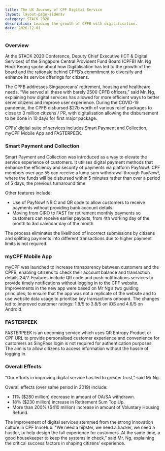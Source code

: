 ```yaml
---
title: The UX Journey of CPF Digital Service
layout: layout-page-sidenav
category: STACK 2020
description: Leading the growth of CPFB with digitalisation.
date: 2020-12-01
---
```


### Overview
At the STACK 2020 Conference, Deputy Chief Executive (ICT & Digital Services) of the Singapore Central Provident Fund Board (CPFB) Mr. Ng Hock Keong 
spoke about how Digitalisation has led to the growth of the board and the rationale behind CPFB’s commitment to diversify and enhance its service offerings 
for citizens.

The CPFB addresses Singaporeans’ retirement, housing and healthcare needs. “We served all these with barely 2500 CPFB officers,” said Mr. Ng, explaining how 
digital services has allowed for more efficient ways to better serve citizens and improve user experience. During the COVID-19 pandemic, the CPFB disbursed 
$27b worth of various relief packages to close to 3 million citizens / PR, with digitalisation allowing the disbursement to be done in 10 days for first 
major package.

CPFs’ digital suite of services includes Smart Payment and Collection, myCPF Mobile App and FASTERPEEK.

### Smart Payment and Collection
Smart Payment and Collection was introduced as a way to elevate the service experience of customers. It utilises digital payment methods that enhance 
the efficiency and security of payments via platform PayNow!. CPF members over age 55 can receive a lump sum withdrawal through PayNow!, 
where the funds will be disbursed within 5 minutes rather than over a period of 5 days, the previous turnaround time.

Other features include:
- Use of PayNow! NRIC and QR code to allow customers to receive payments without providing bank account details.
- Moving from GIRO to FAST for retirement monthly payments so customers can receive earlier payouts, from 4th working day of the month to 3rd calendar 
day of the month.

The process eliminates the likelihood of incorrect submissions by citizens and splitting payments into different transactions due to higher payment 
limits is not required.

### myCPF Mobile App
myCPF was launched to increase transparency between customers and the CPFB, enabling citizens to check their account balance and transaction details 24/7. 
Features include QR code and push notifications services to provide timely notifications without logging in to the CPF website. Improvements in the new app 
were based on Mr Ng’s two guiding principles; to ensure that the app was not a replicate of the website and to use website data usage to prioritise 
key transactions onboard. The changes led to improved customer ratings: 1.8/5 to 3.8/5 on iOS and 4.6/5 on Android.

### FASTERPEEK
FASTERPEEK is an upcoming service which uses QR Entropy Product or CPF URL to provide personalised customer experience and convenience for customers as 
SingPass login is not required for authentication purposes. The aim is to allow citizens to access information without the hassle of logging in.

### Overall Effects
“Our efforts in improving digital service has led to greater trust,” said Mr Ng.

Overall effects (over same period in 2019) include:
- 11% ($280 million) decrease in amount of OA/SA withdrawn.
- 18% ($230 million) increase in Retirement Sum Top Up.
- More than 200% ($410 million) increase in amount of Voluntary Housing Refund.

The improvement of digital services stemmed from the strong innovation culture in CPF InnoHub. “We need a hipster, we need a hacker, we need a hustler, 
to help design the full experience for customers. At the same time, a good housekeeper to keep the systems in check,” said Mr. Ng, explaining the 
critical success factors in shaping citizens’ experience.
